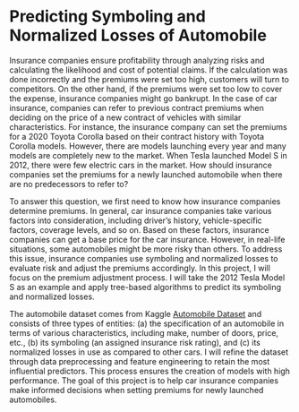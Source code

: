 # Predicting Symboling and Normalized Losses of Automobile
Insurance companies ensure profitability through analyzing risks and calculating the likelihood and cost of potential claims. If the calculation was done incorrectly and the premiums were set too high, customers will turn to competitors. On the other hand, if the premiums were set too low to cover the expense, insurance companies might go bankrupt. In the case of car insurance, companies can refer to previous contract premiums when deciding on the price of a new contract of vehicles with similar characteristics. For instance, the insurance company can set the premiums for a 2020 Toyota Corolla based on their contract history with Toyota Corolla models. However, there are models launching every year and many models are completely new to the market. When Tesla launched Model S in 2012, there were few electric cars in the market. How should insurance companies set the premiums for a newly launched automobile when there are no predecessors to refer to?

To answer this question, we first need to know how insurance companies determine premiums. In general, car insurance companies take various factors into consideration, including driver’s history, vehicle-specific factors, coverage levels, and so on. Based on these factors, insurance companies can get a base price for the car insurance. However, in real-life situations, some automobiles might be more risky than others. To address this issue, insurance companies use symboling and normalized losses to evaluate risk and adjust the premiums accordingly. In this project, I will focus on the premium adjustment process. I will take the 2012 Tesla Model S as an example and apply tree-based algorithms to predict its symboling and normalized losses.

The automobile dataset comes from Kaggle [Automobile Dataset](https://www.kaggle.com/datasets/toramky/automobile-dataset/data) and consists of three types of entities: (a) the specification of an automobile in terms of various characteristics, including make, number of doors, price, etc., (b) its symboling (an assigned insurance risk rating), and (c) its normalized losses in use as compared to other cars. I will refine the dataset through data preprocessing and feature engineering to retain the most influential predictors. This process ensures the creation of models with high performance. The goal of this project is to help car insurance companies make informed decisions when setting premiums for newly launched automobiles.
